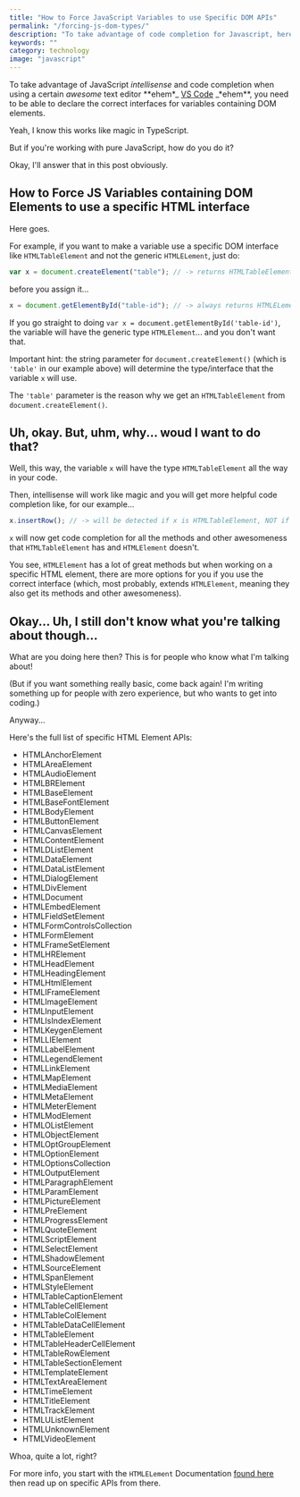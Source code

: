 ```yaml
---
title: "How to Force JavaScript Variables to use Specific DOM APIs"
permalink: "/forcing-js-dom-types/"
description: "To take advantage of code completion for Javascript, here's a smart way to force JS DOM variables to use a specific DOM API interface"
keywords: ""
category: technology
image: "javascript"
---
```


To take advantage of JavaScript _intellisense_ and code completion when using a certain _awesome_ text editor \*\*ehem\*_ [VS Code](https://code.visualstudio.com/) _\*ehem\*\*, you need to be able to declare the correct interfaces for variables containing DOM elements.

Yeah, I know this works like magic in TypeScript.

But if you're working with pure JavaScript, how do you do it?<!--more-->

Okay, I'll answer that in this post obviously.

## How to Force JS Variables containing DOM Elements to use a specific HTML interface

Here goes.

For example, if you want to make a variable use a specific DOM interface like `HTMLTableElement` and not the generic `HTMLELement`, just do:

```javascript
var x = document.createElement("table"); // -> returns HTMLTableElement
```

before you assign it...

```javascript
x = document.getElementById("table-id"); // -> always returns HTMLELement
```

If you go straight to doing `var x = document.getElementById('table-id')`, the variable will have the generic type `HTMLElement`... and you don't want that.

Important hint: the string parameter for `document.createElement()` (which is `'table'` in our example above) will determine the type/interface that the variable `x` will use.

The `'table'` parameter is the reason why we get an `HTMLTableElement` from `document.createElement()`.

## Uh, okay. But, uhm, why... woud I want to do that?

Well, this way, the variable `x` will have the type `HTMLTableElement` all the way in your code.

Then, intellisense will work like magic and you will get more helpful code completion like, for our example...

```javascript
x.insertRow(); // -> will be detected if x is HTMLTableElement, NOT if x is HTMLElement
```

`x` will now get code completion for all the methods and other awesomeness that `HTMLTableElement` has and `HTMLElement` doesn't.

You see, `HTMLElement` has a lot of great methods but when working on a specific HTML element, there are more options for you if you use the correct interface (which, most probably, extends `HTMLElement`, meaning they also get its methods and other awesomeness).

## Okay... Uh, I still don't know what you're talking about though...

What are you doing here then? This is for people who know what I'm talking about!

(But if you want something really basic, come back again! I'm writing something up for people with zero experience, but who wants to get into coding.)

Anyway...

Here's the full list of specific HTML Element APIs:

- HTMLAnchorElement
- HTMLAreaElement
- HTMLAudioElement
- HTMLBRElement
- HTMLBaseElement
- HTMLBaseFontElement
- HTMLBodyElement
- HTMLButtonElement
- HTMLCanvasElement
- HTMLContentElement
- HTMLDListElement
- HTMLDataElement
- HTMLDataListElement
- HTMLDialogElement
- HTMLDivElement
- HTMLDocument
- HTMLEmbedElement
- HTMLFieldSetElement
- HTMLFormControlsCollection
- HTMLFormElement
- HTMLFrameSetElement
- HTMLHRElement
- HTMLHeadElement
- HTMLHeadingElement
- HTMLHtmlElement
- HTMLIFrameElement
- HTMLImageElement
- HTMLInputElement
- HTMLIsIndexElement
- HTMLKeygenElement
- HTMLLIElement
- HTMLLabelElement
- HTMLLegendElement
- HTMLLinkElement
- HTMLMapElement
- HTMLMediaElement
- HTMLMetaElement
- HTMLMeterElement
- HTMLModElement
- HTMLOListElement
- HTMLObjectElement
- HTMLOptGroupElement
- HTMLOptionElement
- HTMLOptionsCollection
- HTMLOutputElement
- HTMLParagraphElement
- HTMLParamElement
- HTMLPictureElement
- HTMLPreElement
- HTMLProgressElement
- HTMLQuoteElement
- HTMLScriptElement
- HTMLSelectElement
- HTMLShadowElement
- HTMLSourceElement
- HTMLSpanElement
- HTMLStyleElement
- HTMLTableCaptionElement
- HTMLTableCellElement
- HTMLTableColElement
- HTMLTableDataCellElement
- HTMLTableElement
- HTMLTableHeaderCellElement
- HTMLTableRowElement
- HTMLTableSectionElement
- HTMLTemplateElement
- HTMLTextAreaElement
- HTMLTimeElement
- HTMLTitleElement
- HTMLTrackElement
- HTMLUListElement
- HTMLUnknownElement
- HTMLVideoElement

Whoa, quite a lot, right?

For more info, you start with the `HTMLELement` Documentation [found here](https://developer.mozilla.org/en-US/docs/Web/API/HTMLElement) then read up on specific APIs from there.
